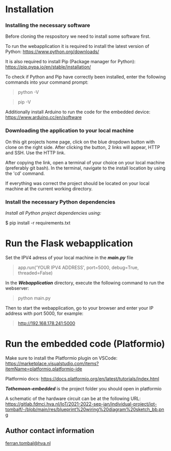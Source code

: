 # Installation

### Installing the necessary software

Before cloning the respository we need to install some software first.

To run the webapplication it is required to install the latest version of Python:
https://www.python.org/downloads/

It is also required to install Pip (Package manager for Python):
https://pip.pypa.io/en/stable/installation/

To check if Python and Pip have correctly been installed, enter the following commands into your command prompt:

> python -V
> <br />

> pip -V

Additionally install Arduino to run the code for the embedded device:
https://www.arduino.cc/en/software

### Downloading the application to your local machine

On this git projects home page, click on the blue dropdown button with clone on the right side.
After clicking the button, 2 links will appear, HTTP and SSH. Use the HTTP link.

After copying the link, open a terminal of your choice on your local machine (preferably git bash).
In the terminal, navigate to the install location by using the 'cd' command.

If everything was correct the project should be located on your local machine at the current working directory.

### Install the necessary Python dependencies

_Install all Python project dependencies using:_

$ pip install -r requirements.txt

# Run the Flask webapplication

Set the IPV4 adress of your local machine in the **_main.py_** file

> app.run('YOUR IPV4 ADDRESS', port=5000, debug=True, threaded=False)

In the **_Webapplication_** directory, execute the following command to run the webserver:

> python main.py

Then to start the webapplication, go to your browser and enter your IP address with port 5000, for example:

> http://192.168.178.241:5000

# Run the embedded code (Platformio)

Make sure to install the Platformio plugin on VSCode:
https://marketplace.visualstudio.com/items?itemName=platformio.platformio-ide

Platformio docs:
https://docs.platformio.org/en/latest/tutorials/index.html

**_Tothemoon-embedded_** is the project folder you should open in platformio

A schematic of the hardware circuit can be at the following URL:
https://gitlab.fdmci.hva.nl/IoT/2021-2022-sep-jan/individual-project/iot-tombalf/-/blob/main/res/blueprint%20wiring%20diagram%20sketch_bb.png

## Author contact information

ferran.tombal@hva.nl
